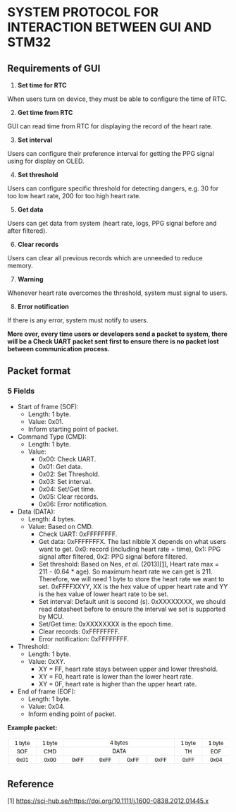 # SYSTEM PROTOCOL FOR INTERACTION BETWEEN GUI AND STM32

## Requirements of GUI

1. **Set time for RTC**

When users turn on device, they must be able to configure the time of RTC.

2. **Get time from RTC**

GUI can read time from RTC for displaying the record of the heart rate.

3. **Set interval**

Users can configure their preference interval for getting the PPG signal using for display on OLED.

4. **Set threshold**

Users can configure specific threshold for detecting dangers, e.g. 30 for too low heart rate, 200 for too high heart rate.

5. **Get data**

Users can get data from system (heart rate, logs, PPG signal before and after filtered).

6. **Clear records**

Users can clear all previous records which are unneeded to reduce memory.

7. **Warning**

Whenever heart rate overcomes the threshold, system must signal to users.

8. **Error notification**

If there is any error, system must notify to users.

**More over, every time users or developers send a packet to system, there will be a **Check UART** packet sent first to ensure there is no packet lost between communication process.**

## Packet format

### 5 Fields
- Start of frame (SOF):
  - Length: 1 byte.
  - Value: 0x01.
  - Inform starting point of packet.
- Command Type (CMD):
  - Length: 1 byte.
  - Value:
    - 0x00: Check UART.
    - 0x01: Get data.
    - 0x02: Set Threshold.
    - 0x03: Set interval.
    - 0x04: Set/Get time.
    - 0x05: Clear records.
    - 0x06: Error notification.
- Data (DATA):
  - Length: 4 bytes.
  - Value: Based on CMD.
    - Check UART: 0xFFFFFFFF.
    - Get data: 0xFFFFFFFX. The last nibble X depends on what users want to get. 0x0: record (including heart rate + time), 0x1: PPG signal after filtered, 0x2: PPG signal before filtered.
    - Set threshold: Based on Nes, *et al.* (2013)[[1]](https://sci-hub.se/https://doi.org/10.1111/j.1600-0838.2012.01445.x), Heart rate max = 211 - (0.64 * age). So maximum heart rate we can get is 211. Therefore, we will need 1 byte to store the heart rate we want to set. 0xFFFFXXYY, XX is the hex value of upper heart rate and YY is the hex value of lower heart rate to be set.
    - Set interval: Default unit is second (s). 0xXXXXXXXX, we should read datasheet before to ensure the interval we set is supported by MCU.
    - Set/Get time: 0xXXXXXXXX is the epoch time.
    - Clear records: 0xFFFFFFFF.
    - Error notification: 0xFFFFFFFF.
- Threshold:
  - Length: 1 byte.
  - Value: 0xXY. 
    - XY = FF, heart rate stays between upper and lower threshold. 
    - XY = F0, heart rate is lower than the lower heart rate. 
    - XY = 0F, heart rate is higher than the upper heart rate.
- End of frame (EOF):
  - Length: 1 byte.
  - Value: 0x04.
  - Inform ending point of packet.

**Example packet:**

![image](./img/example_packet.jpg)

## Reference

[1] https://sci-hub.se/https://doi.org/10.1111/j.1600-0838.2012.01445.x